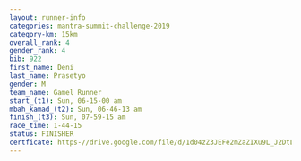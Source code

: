 ```yaml
---
layout: runner-info 
categories: mantra-summit-challenge-2019 
category-km: 15km 
overall_rank: 4
gender_rank: 4
bib: 922
first_name: Deni
last_name: Prasetyo
gender: M
team_name: Gamel Runner
start_(t1): Sun, 06-15-00 am
mbah_kamad_(t2): Sun, 06-46-13 am
finish_(t3): Sun, 07-59-15 am
race_time: 1-44-15
status: FINISHER
certficate: https-//drive.google.com/file/d/1d04zZ3JEFe2mZaZIXu9L_J2DtLucW2mb/view?usp=sharing
---
```

